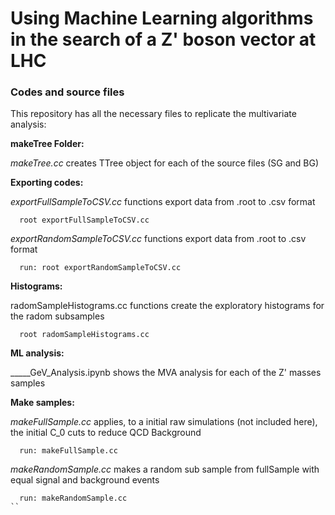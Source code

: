 # Using Machine Learning algorithms in the search of a Z' boson vector at LHC
### Codes and source files

This repository has all the necessary files to replicate the multivariate
analysis:

**makeTree Folder:**

  *makeTree.cc* creates TTree object for each of the source files (SG and BG)

**Exporting codes:**

  *exportFullSampleToCSV.cc* functions export data from .root to .csv format
```
  root exportFullSampleToCSV.cc
```
  *exportRandomSampleToCSV.cc* functions export data from .root to .csv format
```
  run: root exportRandomSampleToCSV.cc
```

**Histograms:**

  radomSampleHistograms.cc functions create the exploratory histograms for the radom subsamples
```
  root radomSampleHistograms.cc
```

**ML analysis:**

  _____GeV_Analysis.ipynb shows the MVA analysis for each of the Z' masses samples

**Make samples:**

  *makeFullSample.cc* applies, to a initial raw simulations (not included here), the initial C_0 cuts to reduce QCD Background
```
  run: makeFullSample.cc
```  
  *makeRandomSample.cc* makes a random sub sample from fullSample with equal signal and background events
```
  run: makeRandomSample.cc
``
